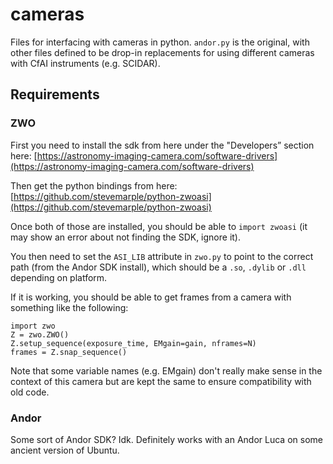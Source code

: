 # cameras

Files for interfacing with cameras in python. `andor.py` is the original, with other files defined to be drop-in replacements for using different cameras with CfAI instruments (e.g. SCIDAR).

## Requirements

### ZWO
First you need to install the sdk from here under the "Developers” section here: [https://astronomy-imaging-camera.com/software-drivers](https://astronomy-imaging-camera.com/software-drivers)

Then get the python bindings from here: [https://github.com/stevemarple/python-zwoasi](https://github.com/stevemarple/python-zwoasi)

Once both of those are installed, you should be able to `import zwoasi` (it may show an error about not finding the SDK, ignore it).

You then need to set the `ASI_LIB` attribute in `zwo.py` to point to the correct 
path (from the Andor SDK install), which should be a `.so`, `.dylib` or `.dll` depending on platform.

If it is working, you should be able to get frames from a camera with something like the following:
```
import zwo
Z = zwo.ZWO()
Z.setup_sequence(exposure_time, EMgain=gain, nframes=N)
frames = Z.snap_sequence()
```

Note that some variable names (e.g. EMgain) don't really make sense in the context of this camera but are 
kept the same to ensure compatibility with old code.

### Andor
Some sort of Andor SDK? Idk. Definitely works with an Andor Luca on some ancient version of Ubuntu.
